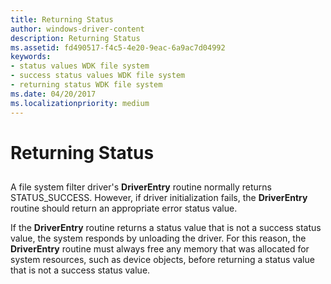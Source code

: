 ```yaml
---
title: Returning Status
author: windows-driver-content
description: Returning Status
ms.assetid: fd490517-f4c5-4e20-9eac-6a9ac7d04992
keywords:
- status values WDK file system
- success status values WDK file system
- returning status WDK file system
ms.date: 04/20/2017
ms.localizationpriority: medium
---
```


# Returning Status


## <span id="ddk_returning_status_if"></span><span id="DDK_RETURNING_STATUS_IF"></span>


A file system filter driver's **DriverEntry** routine normally returns STATUS\_SUCCESS. However, if driver initialization fails, the **DriverEntry** routine should return an appropriate error status value.

If the **DriverEntry** routine returns a status value that is not a success status value, the system responds by unloading the driver. For this reason, the **DriverEntry** routine must always free any memory that was allocated for system resources, such as device objects, before returning a status value that is not a success status value.

 

 




